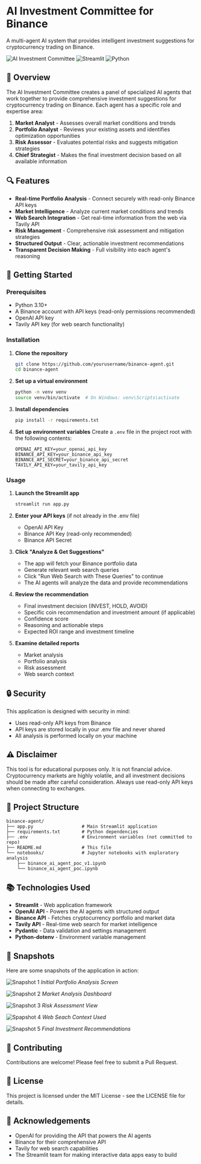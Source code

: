 # AI Investment Committee for Binance

A multi-agent AI system that provides intelligent investment suggestions for cryptocurrency trading on Binance.

![AI Investment Committee](https://img.shields.io/badge/AI-Investment%20Committee-blue)
![Streamlit](https://img.shields.io/badge/Built%20with-Streamlit-FF4B4B)
![Python](https://img.shields.io/badge/Python-3.10-blue)

## 🌟 Overview

The AI Investment Committee creates a panel of specialized AI agents that work together to provide comprehensive investment suggestions for cryptocurrency trading on Binance. Each agent has a specific role and expertise area:

1. **Market Analyst** - Assesses overall market conditions and trends
2. **Portfolio Analyst** - Reviews your existing assets and identifies optimization opportunities 
3. **Risk Assessor** - Evaluates potential risks and suggests mitigation strategies
4. **Chief Strategist** - Makes the final investment decision based on all available information

## 🔍 Features

- **Real-time Portfolio Analysis** - Connect securely with read-only Binance API keys
- **Market Intelligence** - Analyze current market conditions and trends
- **Web Search Integration** - Get real-time information from the web via Tavily API
- **Risk Management** - Comprehensive risk assessment and mitigation strategies
- **Structured Output** - Clear, actionable investment recommendations
- **Transparent Decision Making** - Full visibility into each agent's reasoning

## 🚀 Getting Started

### Prerequisites

- Python 3.10+
- A Binance account with API keys (read-only permissions recommended)
- OpenAI API key
- Tavily API key (for web search functionality)

### Installation

1. **Clone the repository**
   ```bash
   git clone https://github.com/yourusername/binance-agent.git
   cd binance-agent
   ```

2. **Set up a virtual environment**
   ```bash
   python -m venv venv
   source venv/bin/activate  # On Windows: venv\Scripts\activate
   ```

3. **Install dependencies**
   ```bash
   pip install -r requirements.txt
   ```

4. **Set up environment variables**
   Create a `.env` file in the project root with the following contents:
   ```
   OPENAI_API_KEY=your_openai_api_key
   BINANCE_API_KEY=your_binance_api_key
   BINANCE_API_SECRET=your_binance_api_secret
   TAVILY_API_KEY=your_tavily_api_key
   ```

### Usage

1. **Launch the Streamlit app**
   ```bash
   streamlit run app.py
   ```

2. **Enter your API keys** (if not already in the .env file)
   - OpenAI API Key
   - Binance API Key (read-only recommended)
   - Binance API Secret

3. **Click "Analyze & Get Suggestions"**
   - The app will fetch your Binance portfolio data
   - Generate relevant web search queries
   - Click "Run Web Search with These Queries" to continue
   - The AI agents will analyze the data and provide recommendations

4. **Review the recommendation**
   - Final investment decision (INVEST, HOLD, AVOID)
   - Specific coin recommendation and investment amount (if applicable)
   - Confidence score
   - Reasoning and actionable steps
   - Expected ROI range and investment timeline

5. **Examine detailed reports**
   - Market analysis
   - Portfolio analysis
   - Risk assessment
   - Web search context

## 🔒 Security

This application is designed with security in mind:
- Uses read-only API keys from Binance
- API keys are stored locally in your .env file and never shared
- All analysis is performed locally on your machine

## ⚠️ Disclaimer

This tool is for educational purposes only. It is not financial advice. Cryptocurrency markets are highly volatile, and all investment decisions should be made after careful consideration. Always use read-only API keys when connecting to exchanges.

## 📝 Project Structure

```
binance-agent/
├── app.py                  # Main Streamlit application
├── requirements.txt        # Python dependencies
├── .env                    # Environment variables (not committed to repo)
├── README.md               # This file
└── notebooks/              # Jupyter notebooks with exploratory analysis
    ├── binance_ai_agent_poc_v1.ipynb
    └── binance_ai_agent_poc.ipynb
```

## 📚 Technologies Used

- **Streamlit** - Web application framework
- **OpenAI API** - Powers the AI agents with structured output
- **Binance API** - Fetches cryptocurrency portfolio and market data
- **Tavily API** - Real-time web search for market intelligence
- **Pydantic** - Data validation and settings management
- **Python-dotenv** - Environment variable management

## 📸 Snapshots

Here are some snapshots of the application in action:

![Snapshot 1](snapshots/2.png)
*Initial Portfolio Analysis Screen*

![Snapshot 2](snapshots/1.png)
*Market Analysis Dashboard*

![Snapshot 3](snapshots/5.png)
*Risk Assessment View*

![Spapshot 4](snapshots/4.png)
*Web Seach Context Used*

![Snapshot 5](snapshots/3.png)
*Final Investment Recommendations*


## 🤝 Contributing

Contributions are welcome! Please feel free to submit a Pull Request.

## 📄 License

This project is licensed under the MIT License - see the LICENSE file for details.

## 🙏 Acknowledgements

- OpenAI for providing the API that powers the AI agents
- Binance for their comprehensive API
- Tavily for web search capabilities
- The Streamlit team for making interactive data apps easy to build
